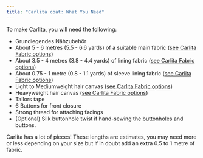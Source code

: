```yaml
---
title: "Carlita coat: What You Need"
---
```


To make Carlita, you will need the following:

- Grundlegendes Nähzubehör
- About 5 - 6 metres (5.5 - 6.6 yards) of a suitable main fabric ([see Carlita Fabric options](/docs/patterns/carlita/fabric/))
- About 3.5 - 4 metres (3.8 - 4.4 yards) of lining fabric ([see Carlita Fabric options](/docs/patterns/carlita/fabric/))
- About 0.75 - 1 metre (0.8 - 1.1 yards) of sleeve lining fabric ([see Carlita Fabric options](/docs/patterns/carlita/fabric/))
- Light to Mediumweight hair canvas ([see Carlita Fabric options](/docs/patterns/carlita/fabric/))
- Heavyweight hair canvas ([see Carlita Fabric options](/docs/patterns/carlita/fabric/))
- Tailors tape
- 6 Buttons for front closure
- Strong thread for attaching facings
- (Optional) Silk buttonhole twist if hand-sewing the buttonholes and buttons.

<Warning>

Carlita has a lot of pieces! These lengths are estimates, you may need more or less depending on your size but if in doubt add an extra 0.5 to 1 metre of fabric.

</Warning>
